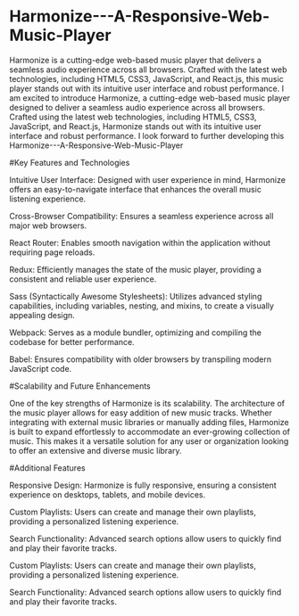 # Harmonize---A-Responsive-Web-Music-Player

Harmonize is a cutting-edge web-based music player that delivers a seamless audio experience across all browsers. Crafted with the latest web technologies, including HTML5, CSS3, JavaScript, and React.js, this music player stands out with its intuitive user interface and robust performance.
I am excited to introduce Harmonize, a cutting-edge web-based music player designed to deliver a seamless audio experience across all browsers. Crafted using the latest web technologies, including HTML5, CSS3, JavaScript, and React.js, Harmonize stands out with its intuitive user interface and robust performance. I look forward to further developing this  Harmonize---A-Responsive-Web-Music-Player

#Key Features and Technologies

Intuitive User Interface: Designed with user experience in mind, Harmonize offers an easy-to-navigate interface that enhances the overall music listening experience.

Cross-Browser Compatibility: Ensures a seamless experience across all major web browsers.

React Router: Enables smooth navigation within the application without requiring page reloads.

Redux: Efficiently manages the state of the music player, providing a consistent and reliable user experience.

Sass (Syntactically Awesome Stylesheets): Utilizes advanced styling capabilities, including variables, nesting, and mixins, to create a visually appealing design.

Webpack: Serves as a module bundler, optimizing and compiling the codebase for better performance.

Babel: Ensures compatibility with older browsers by transpiling modern JavaScript code.

#Scalability and Future Enhancements

One of the key strengths of Harmonize is its scalability. The architecture of the music player allows for easy addition of new music tracks. Whether integrating with external music libraries or manually adding files, Harmonize is built to expand effortlessly to accommodate an ever-growing collection of music. This makes it a versatile solution for any user or organization looking to offer an extensive and diverse music library.

#Additional Features

Responsive Design: Harmonize is fully responsive, ensuring a consistent experience on desktops, tablets, and mobile devices.

Custom Playlists: Users can create and manage their own playlists, providing a personalized listening experience.

Search Functionality: Advanced search options allow users to quickly find and play their favorite tracks.

Custom Playlists: Users can create and manage their own playlists, providing a personalized listening experience.

Search Functionality: Advanced search options allow users to quickly find and play their favorite tracks.
